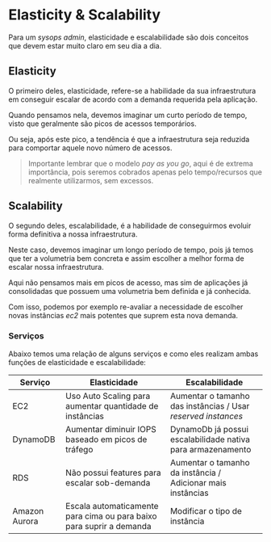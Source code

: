 # Elasticity & Scalability

Para um *sysops admin*, elasticidade e escalabilidade são dois conceitos que devem estar muito claro em seu dia a dia.

## Elasticity

O primeiro deles, elasticidade, refere-se a habilidade da sua infraestrutura em conseguir escalar de acordo com a demanda requerida pela aplicação.

Quando pensamos nela, devemos imaginar um curto período de tempo, visto que geralmente são picos de acessos temporários.

Ou seja, após este pico, a tendência é que a infraestrutura seja reduzida para comportar aquele novo número de acessos.

> Importante lembrar que o modelo *pay as you go*, aqui é de extrema importância, pois seremos cobrados apenas pelo tempo/recursos que realmente utilizarmos, sem excessos.

## Scalability

O segundo deles, escalabilidade, é a habilidade de conseguirmos evoluir forma definitiva a nossa infraestrutura.

Neste caso, devemos imaginar um longo período de tempo, pois já temos que ter a volumetria bem concreta e assim escolher a melhor forma de escalar nossa infraestrutura.

Aqui não pensamos mais em picos de acesso, mas sim de aplicações já consolidadas que possuem uma volumetria bem definida e já conhecida.

Com isso, podemos por exemplo re-avaliar a necessidade de escolher novas instâncias *ec2* mais potentes que suprem esta nova demanda.

### Serviços

Abaixo temos uma relação de alguns serviços e como eles realizam ambas funções de elasticidade e escalabilidade:

| Serviço       | Elasticidade                                                         | Escalabilidade                                                |
| ------------- | -------------------------------------------------------------------- | ------------------------------------------------------------- |
| EC2           | Uso Auto Scaling para aumentar quantidade de instâncias              | Aumentar o tamanho das instâncias / Usar *reserved instances* |
| DynamoDB      | Aumentar diminuir IOPS baseado em picos de tráfego                   | DynamoDb já possui escalabilidade nativa para armazenamento   |
| RDS           | Não possui features para escalar sob-demanda                         | Aumentar o tamanho da instância / Adicionar mais instâncias   |
| Amazon Aurora | Escala automaticamente para cima ou para baixo para suprir a demanda | Modificar o tipo de instância                                 |
